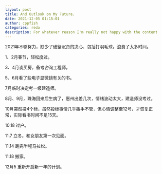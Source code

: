 ```yaml
---
layout: post
title: And Outlook on My Future.
date: 2021-12-05 01:15:01
author: cppfish
categories: redo
description: For whatever reason I'm really not happy with the content I've written in the past so I'm going to start over again, from scratch.
---
```


2021年不够努力，缺少了破釜沉舟的决心，包括打羽毛球，浪费了太多时间。

1、2月春节，轻松度过。

3、4月谈买房，备考咨询工程师。

5、6月看了些电子显微镜有关的书。

7月临时决定考一级建造师。

8月、9月，珠海回来后生病了，惠州出差几次，情绪波动太大，建造师没考过。

10月突然投4个标，虽然投标事情几乎撒手不管，但心情调整至12号，才恢复正常，实际看书时间不足15天。

10.18 过户。

11.7 立冬，和女朋友第一次见面。

11.14 跑完半程马拉松。

11.18 搬家。

12月5 重新开启新一年的计划。

